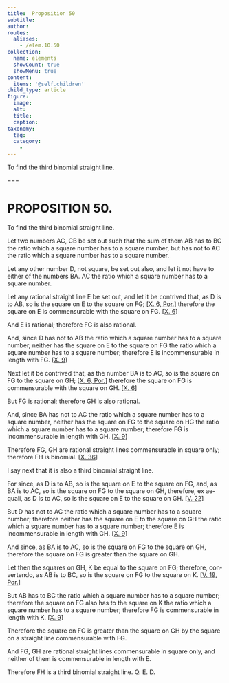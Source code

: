 ```yaml
---
title:  Proposition 50
subtitle: 
author:
routes:
  aliases:
    - /elem.10.50
collection:
  name: elements
  showCount: true
  showMenu: true
content:
  items: '@self.children'
child_type: article
figure:
  image:
  alt:
  title:
  caption:
taxonomy:
  tag:
  category:
    - 
---
```


<p><hi rend="ital">To find the third binomial straight line</hi>. </p>

===

<h1>PROPOSITION 50.</h1>
<p><span class="ital">To find the third binomial straight line</span>. </p>

<p>Let two numbers <span class="ital">AC</span>, <span class="ital">CB</span> be set out such that the sum of them <span class="ital">AB</span> has to <span class="ital">BC</span> the ratio which a square number has to a square number, but has not to <span class="ital">AC</span> the ratio which a square number has to a square number. 
      </p>

<p>Let any other number <span class="ital">D</span>, not square, be set out also, and let it not have to either of the numbers <span class="ital">BA</span>. <span class="ital">AC</span> the ratio which a square number has to a square number. </p>

<p>Let any rational straight line <span class="ital">E</span> be set out, and let it be contrived that, as <span class="ital">D</span> is to <span class="ital">AB</span>, so is the square on <span class="ital">E</span> to the square on <span class="ital">FG</span>; [<a href="/elem.10.6.p.1">X. 6, Por.</a>] therefore the square on <span class="ital">E</span> is commensurable with the square on <span class="ital">FG</span>. [<a href="/elem.10.6">X. 6</a>] </p>

<p>And <span class="ital">E</span> is rational; therefore <span class="ital">FG</span> is also rational. <pb n="107"/></p>

<p>And, since <span class="ital">D</span> has not to <span class="ital">AB</span> the ratio which a square number has to a square number, neither has the square on <span class="ital">E</span> to the square on <span class="ital">FG</span> the ratio which a square number has to a square number; therefore <span class="ital">E</span> is incommensurable in length with <span class="ital">FG</span>. [<a href="/elem.10.9">X. 9</a>] </p>

<p>Next let it be contrived that, as the number <span class="ital">BA</span> is to <span class="ital">AC</span>, so is the square on <span class="ital">FG</span> to the square on <span class="ital">GH</span>; [<a href="/elem.10.6.p.1">X. 6, Por.</a>] therefore the square on <span class="ital">FG</span> is commensurable with the square on <span class="ital">GH</span>. [<a href="/elem.10.6">X. 6</a>] </p>

<p>But <span class="ital">FG</span> is rational; therefore <span class="ital">GH</span> is also rational. </p>

<p>And, since <span class="ital">BA</span> has not to <span class="ital">AC</span> the ratio which a square number has to a square number, neither has the square on <span class="ital">FG</span> to the square on <span class="ital">HG</span> the ratio which a square number has to a square number; therefore <span class="ital">FG</span> is incommensurable in length with <span class="ital">GH</span>. [<a href="/elem.10.9">X. 9</a>] </p>

<p>Therefore <span class="ital">FG</span>, <span class="ital">GH</span> are rational straight lines commensurable in square only; therefore <span class="ital">FH</span> is binomial. [<a href="/elem.10.36">X. 36</a>] </p>

<p>I say next that it is also a third binomial straight line. </p>

<p>For since, as <span class="ital">D</span> is to <span class="ital">AB</span>, so is the square on <span class="ital">E</span> to the square on <span class="ital">FG</span>, and, as <span class="ital">BA</span> is to <span class="ital">AC</span>, so is the square on <span class="ital">FG</span> to the square on <span class="ital">GH</span>, therefore, <foreign lang="la">ex aequali</foreign>, as <span class="ital">D</span> is to <span class="ital">AC</span>, so is the square on <span class="ital">E</span> to the square on <span class="ital">GH</span>. [<a href="/elem.5.22">V. 22</a>] </p>

<p>But <span class="ital">D</span> has not to <span class="ital">AC</span> the ratio which a square number has to a square number; therefore neither has the square on <span class="ital">E</span> to the square on <span class="ital">GH</span> the ratio which a square number has to a square number; therefore <span class="ital">E</span> is incommensurable in length with <span class="ital">GH</span>. [<a href="/elem.10.9">X. 9</a>] </p>

<p>And since, as <span class="ital">BA</span> is to <span class="ital">AC</span>, so is the square on <span class="ital">FG</span> to the square on <span class="ital">GH</span>, therefore the square on <span class="ital">FG</span> is greater than the square on <span class="ital">GH</span>. </p>

<p>Let then the squares on <span class="ital">GH</span>, <span class="ital">K</span> be equal to the square on <span class="ital">FG</span>; <pb n="108"/>therefore, <foreign lang="la">convertendo</foreign>, as <span class="ital">AB</span> is to <span class="ital">BC</span>, so is the square on <span class="ital">FG</span> to the square on <span class="ital">K</span>. [<a href="/elem.5.19.p.1">V. 19, Por.</a>] </p>

<p>But <span class="ital">AB</span> has to <span class="ital">BC</span> the ratio which a square number has to a square number; therefore the square on <span class="ital">FG</span> also has to the square on <span class="ital">K</span> the ratio which a square number has to a square number; therefore <span class="ital">FG</span> is commensurable in length with <span class="ital">K</span>. [<a href="/elem.10.9">X. 9</a>] </p>

<p>Therefore the square on <span class="ital">FG</span> is greater than the square on <span class="ital">GH</span> by the square on a straight line commensurable with <span class="ital">FG</span>. </p>

<p>And <span class="ital">FG</span>, <span class="ital">GH</span> are rational straight lines commensurable in square only, and neither of them is commensurable in length with <span class="ital">E</span>. </p>

<p>Therefore <span class="ital">FH</span> is a third binomial straight line. Q. E. D.</p>
